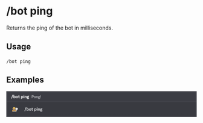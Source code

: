 # /bot ping

Returns the ping of the bot in milliseconds.

## Usage

```
/bot ping
```

## Examples

<img src="../../_media/examples/bot/ping-0.png" class="rounded-corners" draggable="false">